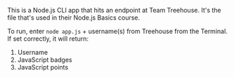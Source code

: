 This is a Node.js CLI app that hits an endpoint at Team Treehouse. It's the file that's used in their Node.js Basics course.

To run, enter `node app.js` + username(s) from Treehouse from the Terminal.
If set correctly, it will return:
1. Username
2. JavaScript badges
3. JavaScript points
